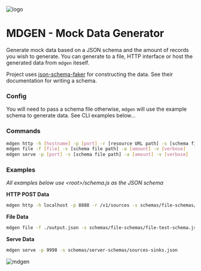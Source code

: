 ![logo](https://user-images.githubusercontent.com/2514697/47020644-ae5edd00-d10e-11e8-959b-05fbb4f0aba9.png)

# MDGEN - Mock Data Generator

Generate mock data based on a JSON schema and the amount of records you wish to generate.  You can generate to a file, HTTP interface or host the generated data from `mdgen` iteself.

Project uses [json-schema-faker](https://github.com/json-schema-faker/json-schema-faker) for constructing the data. See their documentation for writing a schema.

### Config
You will need to pass a schema file otherwise, `mdgen` will use the example schema to generate data.
See CLI examples below...

### Commands
```bash
mdgen http -h [hostname] -p [port] -r [resource URL path] -s [schema file path] -a [amount] -v [verbose]
mdgen file -f [file] -s [schema file path] -a [amount] -v [verbose]
mdgen serve -p [port] -s [schema file path] -a [amount] -v [verbose]
```

### Examples
_All examples below use \<root\>/schema.js as the JSON schema_

**HTTP POST Data**
```bash
mdgen http -h localhost -p 8888 -r /v1/sources -s schemas/file-schemas/file-test-schema.json -a 10 -v true
```

**File Data**
```bash
mdgen file -f ./output.json -s schemas/file-schemas/file-test-schema.json -a 100 -v
```

**Serve Data**
```bash
mdgen serve -p 9998 -s schemas/server-schemas/sources-sinks.json
```

![mdgen](https://user-images.githubusercontent.com/2514697/41861872-3f79854e-7857-11e8-8716-84301c26dd16.gif)
